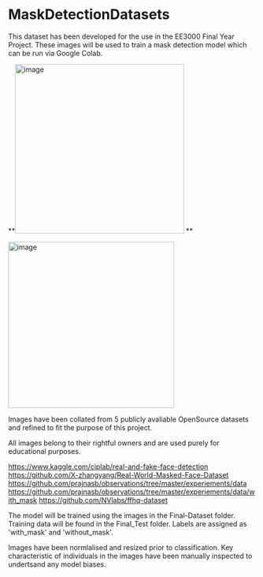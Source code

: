 # MaskDetectionDatasets
This dataset has been developed for the use in the EE3000 Final Year Project. These images will be used to train a mask detection model which can be run via Google Colab. 

**<img width="343" alt="image" src="https://user-images.githubusercontent.com/77861546/118495444-1a68ae00-b71b-11eb-932a-7169b2c3119a.png">
**

<img width="337" alt="image" src="https://user-images.githubusercontent.com/77861546/118495502-26547000-b71b-11eb-80a2-4f3fa1774257.png">

Images have been collated from 5 publicly avaliable OpenSource datasets and refined to fit the purpose of this project. 

All images belong to their rightful owners and are used purely for educational purposes. 



https://www.kaggle.com/ciplab/real-and-fake-face-detection
https://github.com/X-zhangyang/Real-World-Masked-Face-Dataset
https://github.com/prajnasb/observations/tree/master/experiements/data 
https://github.com/prajnasb/observations/tree/master/experiements/data/with_mask
https://github.com/NVlabs/ffhq-dataset


The model will be trained using the images in the Final-Dataset folder. Training data will be found in the Final_Test folder. Labels are assigned as 'with_mask' and 'without_mask'.

Images have been normlalised and resized prior to classification. Key characteristic of individuals in the images have been manually inspected to undertsand any model biases.

